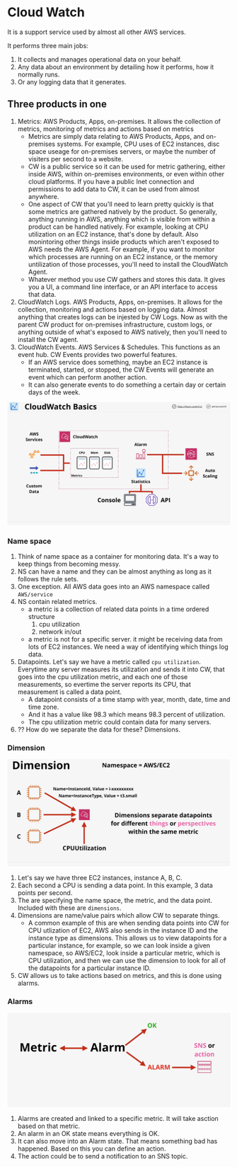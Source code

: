 # Cloud Watch
It is a support service used by almost all other AWS services. 

It performs three main jobs:
1. It collects and manages operational data on your behalf.  
2. Any data about an environment by detailing how it performs, how it normally runs.
3. Or any logging data that it generates.

## Three products in one
1. Metrics: AWS Products, Apps, on-premises. It allows the collection of metrics, monitoring of metrics and actions based on metrics
    * Metrics are simply data relating to AWS Products, Apps, and on-premises systems.  For example, CPU uses of EC2 instances, disc space useage for on-premises servers, or maybe the number of visiters per second to a website.
    * CW is a public service so it can be used for metric gathering, either inside AWS, within on-premises environments, or even within other cloud platforms. If you have a public Inet connection and permissions to add data to CW, it can be used from almost anywhere. 
    * One aspect of CW that you'll need to learn pretty quickly is that some metrics are gathered natively by the product. So generally, anything running in AWS, anything which is visible from within a product can be handled natively. For example, looking at CPU utilization on an EC2 instance, that's done by default. Also monintoring other things inside products which aren't exposed to AWS needs the AWS Agent. For example, if you want to monitor which processes are running on an EC2 instance, or the memory untilization of those processes, you'll need to install the CloudWatch Agent.
    * Whatever method you use CW gathers and stores this data.  It gives you a UI, a command line interface, or an API interface to access that data.
2. CloudWatch Logs. AWS Products, Apps, on-premises. It allows for the collection, monitoring and actions based on logging data. Almost anything that creates logs can be injested by CW Logs. Now as with the parent CW product for on-premises infrastructure, custom logs, or anything outside of what's exposed to AWS natively, then you'll need to install the CW agent. 
3. CloudWatch Events. AWS Services & Schedules. This functions as an event hub.  CW Events provides two powerful features.
    * If an AWS service does something, maybe an EC2 instance is terminated, started, or stopped, the CW Events will generate an event which can perform another action.
    * It can also generate events to do something a certain day or certain days of the week. 

![cw_01](../assets/cw_01.png)

### Name space
1. Think of name space as a container for monitoring data. It's a way to keep things from becoming messy. 
2. NS can have a name and they can be almost anything as long as it follows the rule sets. 
3. One exception. All AWS data goes into an AWS namespace called ```AWS/service```
4. NS contain related metrics. 
    * a metric is a collection of related data points in a time ordered structure
        1. cpu utilization
        2. network in/out
    * a metric is not for a specific server. it might be receiving data from lots of EC2 instances. We need a way of identifying which things log data.
5. Datapoints.  Let's say we have a metric called ```cpu utilization```.  Everytime any server measures its utilization and sends it into CW, that goes into the cpu utilization metric, and each one of those measurements, so evertime the server reports its CPU, that measurement is called a data point.
    * A datapoint consists of a time stamp with year, month, date, time and time zone.
    * And it has a value like 98.3 which means 98.3 percent of utilization.
    * The cpu utilization metric could contain data for many servers. 
6. ?? How do we separate the data for these? Dimensions.

### Dimension
![cw_02](../assets/cw_02.png)
1. Let's say we have three EC2 instances, instance A, B, C.
2. Each second a CPU is sending a data point. In this example, 3 data points per second.
3. The are specifying the name space, the metric, and the data point.  Included with these are ```dimensions```.
4. Dimensions are name/value pairs which allow CW to separate things. 
    * A common example of this are when sending data points into CW for CPU utlization of EC2, AWS also sends in the instance ID and the instance type as dimensions. This allows us to view datapoints for a particular instance, for example, so we can look inside a given namespace, so AWS/EC2, look inside a particular metric, which is CPU utilization, and then we can use the dimension to look for all of the datapoints for a particular instance ID.
5. CW allows us to take actions based on metrics, and this is done using alarms. 

### Alarms
![cw_03](../assets/cw_03.png)
1. Alarms are created and linked to a specific metric.  It will take asction based on that metric.
2. An alarm in an OK state means everything is OK.
3. It can also move into an Alarm state. That means something bad has happened.  Based on this you can define an action.
4. The action could be to send a notification to an SNS topic.